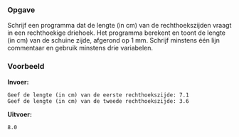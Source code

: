 ### Opgave

Schrijf een programma dat de lengte (in cm) van de rechthoekszijden vraagt in een rechthoekige driehoek. Het programma berekent en toont de lengte (in cm) van de schuine zijde, afgerond op 1 mm. Schrijf minstens één lijn commentaar en gebruik minstens drie variabelen.

### Voorbeeld

**Invoer:**

    Geef de lengte (in cm) van de eerste rechthoekszijde: 7.1
    Geef de lengte (in cm) van de tweede rechthoekszijde: 3.6

**Uitvoer:**

    8.0
